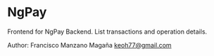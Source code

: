 # NgPay

Frontend for NgPay Backend. List transactions and operation details.

Author: Francisco Manzano Magaña <keoh77@gmail.com>